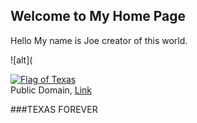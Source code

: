 ## Welcome to My Home Page
Hello My name is Joe creator of this world.

![alt](<p><a href="https://commons.wikimedia.org/wiki/File:Flag_of_Texas.svg#/media/File:Flag_of_Texas.svg"><img alt="Flag of Texas" src="https://upload.wikimedia.org/wikipedia/commons/thumb/f/f7/Flag_of_Texas.svg/1200px-Flag_of_Texas.svg.png"></a><br>Public Domain, <a href="https://commons.wikimedia.org/w/index.php?curid=28388337">Link</a></p> 


###TEXAS FOREVER
